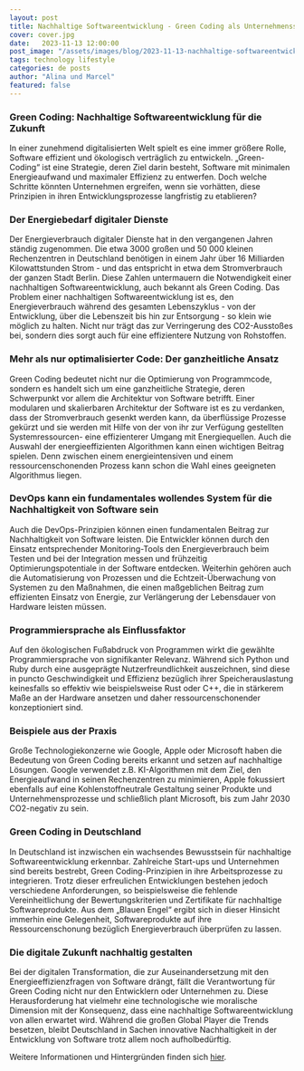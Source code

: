 ```yaml
---
layout: post
title: Nachhaltige Softwareentwicklung - Green Coding als Unternehmensstrategie
cover: cover.jpg
date:   2023-11-13 12:00:00
post_image: "/assets/images/blog/2023-11-13-nachhaltige-softwareentwicklung.jpg"
tags: technology lifestyle
categories: de posts
author: "Alina und Marcel"
featured: false
---
```


### **Green Coding: Nachhaltige Softwareentwicklung für die Zukunft**

In einer zunehmend digitalisierten Welt spielt es eine immer größere Rolle, Software effizient und ökologisch verträglich zu entwickeln. „Green-Coding“ ist eine Strategie, deren Ziel darin besteht, Software mit minimalen Energieaufwand und maximaler Effizienz zu entwerfen. Doch welche Schritte könnten Unternehmen ergreifen, wenn sie vorhätten, diese Prinzipien in ihren Entwicklungsprozesse langfristig zu etablieren?

### Der Energiebedarf digitaler Dienste

Der Energieverbrauch digitaler Dienste hat in den vergangenen Jahren ständig zugenommen. Die etwa 3000 großen und 50 000 kleinen Rechenzentren in Deutschland benötigen in einem Jahr über 16 Milliarden Kilowattstunden Strom - und das entspricht in etwa dem Stromverbrauch der ganzen Stadt Berlin. Diese Zahlen untermauern die Notwendigkeit einer nachhaltigen Softwareentwicklung, auch bekannt als Green Coding. Das Problem einer nachhaltigen Softwareentwicklung ist es, den Energieverbrauch während des gesamten Lebenszyklus - von der Entwicklung, über die Lebenszeit bis hin zur Entsorgung - so klein wie möglich zu halten. Nicht nur trägt das zur Verringerung des CO2-Ausstoßes bei, sondern dies sorgt auch für eine effizientere Nutzung von Rohstoffen.

### Mehr als nur optimalisierter Code: Der ganzheitliche Ansatz

Green Coding bedeutet nicht nur die Optimierung von Programmcode, sondern es handelt sich um eine ganzheitliche Strategie, deren Schwerpunkt vor allem die Architektur von Software betrifft. Einer modularen und skalierbaren Architektur der Software ist es zu verdanken, dass der Stromverbrauch gesenkt werden kann, da überflüssige Prozesse gekürzt und sie werden mit Hilfe von der von ihr zur Verfügung gestellten Systemressourcen- eine effizienterer Umgang mit Energiequellen. Auch die Auswahl der energieeffizienten Algorithmen kann einen wichtigen Beitrag spielen. Denn zwischen einem energieintensiven und einem ressourcenschonenden Prozess kann schon die Wahl eines geeigneten Algorithmus liegen.

### DevOps kann ein fundamentales wollendes System für die Nachhaltigkeit von Software sein

Auch die DevOps-Prinzipien können einen fundamentalen Beitrag zur Nachhaltigkeit von Software leisten. Die Entwickler können durch den Einsatz entsprechender Monitoring-Tools den Energieverbrauch beim Testen und bei der Integration messen und frühzeitig Optimierungspotentiale in der Software entdecken. Weiterhin gehören auch die Automatisierung von Prozessen und die Echtzeit-Überwachung von Systemen zu den Maßnahmen, die einen maßgeblichen Beitrag zum effizienten Einsatz von Energie, zur Verlängerung der Lebensdauer von Hardware leisten müssen. 

### Programmiersprache als Einflussfaktor

Auf den ökologischen Fußabdruck von Programmen wirkt die gewählte Programmiersprache von signifikanter Relevanz. Während sich Python und Ruby durch eine ausgeprägte Nutzerfreundlichkeit auszeichnen, sind diese in puncto Geschwindigkeit und Effizienz bezüglich ihrer Speicherauslastung keinesfalls so effektiv wie beispielsweise Rust oder C++, die in stärkerem Maße an der Hardware ansetzen und daher ressourcenschonender konzeptioniert sind.

### Beispiele aus der Praxis

Große Technologiekonzerne wie Google, Apple oder Microsoft haben die Bedeutung von Green Coding bereits erkannt und setzen auf nachhaltige Lösungen. Google verwendet z.B. KI-Algorithmen mit dem Ziel, den Energieaufwand in seinen Rechenzentren zu minimieren, Apple fokussiert ebenfalls auf eine Kohlenstoffneutrale Gestaltung seiner Produkte und Unternehmensprozesse und schließlich plant Microsoft, bis zum Jahr 2030 CO2-negativ zu sein.

### Green Coding in Deutschland

In Deutschland ist inzwischen ein wachsendes Bewusstsein für nachhaltige Softwareentwicklung erkennbar. Zahlreiche Start-ups und Unternehmen sind bereits bestrebt, Green Coding-Prinzipien in ihre Arbeitsprozesse zu integrieren. Trotz dieser erfreulichen Entwicklungen bestehen jedoch verschiedene Anforderungen, so beispielsweise die fehlende Vereinheitlichung der Bewertungskriterien und Zertifikate für nachhaltige Softwareprodukte. Aus dem „Blauen Engel“ ergibt sich in dieser Hinsicht immerhin eine Gelegenheit, Softwareprodukte auf ihre Ressourcenschonung bezüglich Energieverbrauch überprüfen zu lassen.

### Die digitale Zukunft nachhaltig gestalten

Bei der digitalen Transformation, die zur Auseinandersetzung mit den Energieeffizienzfragen von Software drängt, fällt die Verantwortung für Green Coding nicht nur den Entwicklern oder Unternehmen zu. Diese Herausforderung hat vielmehr eine technologische wie moralische Dimension mit der Konsequenz, dass eine nachhaltige Softwareentwicklung von allen erwartet wird. Während die großen Global Player die Trends besetzen, bleibt Deutschland in Sachen innovative Nachhaltigkeit in der Entwicklung von Software trotz allem noch aufholbedürftig. 

Weitere Informationen und Hintergründen finden sich [hier](https://www.dev-insider.de/green-coding-nachhaltige-softwareentwicklung-a-a6b6dd926903508b9302fe1b2c7f5b0d/).
